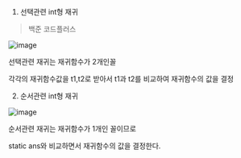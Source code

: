 1. 선택관련 int형 재귀
>백준 코드플러스
>
![image](https://user-images.githubusercontent.com/108928206/179901198-8237a70b-b75c-45db-800b-897b77385fae.png)

선택관련 재귀는 재귀함수가 2개인꼴

각각의 재귀함수값을 t1,t2로 받아서 t1과 t2를 비교하여 재귀함수의 값을 결정


2. 순서관련 int형 재귀

![image](https://user-images.githubusercontent.com/108928206/179901948-e7bf64c1-1297-4558-b81c-8fec0d0369a3.png)

순서관련 재귀는 재귀함수가 1개인 꼴이므로

static ans와 비교하면서 재귀함수의 값을 결정한다.
